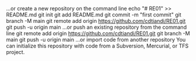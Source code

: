 …or create a new repository on the command line
echo "# RE01" >> README.md
git init
git add README.md
git commit -m "first commit"
git branch -M main
git remote add origin https://github.com/cdtiandi/RE01.git
git push -u origin main
…or push an existing repository from the command line
git remote add origin https://github.com/cdtiandi/RE01.git
git branch -M main
git push -u origin main
…or import code from another repository
You can initialize this repository with code from a Subversion, Mercurial, or TFS project.
